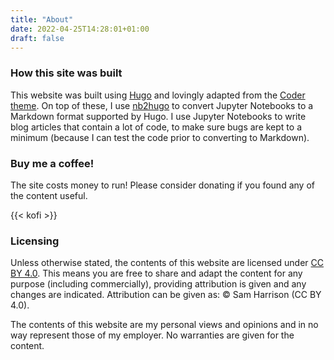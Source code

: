 ```yaml
---
title: "About"
date: 2022-04-25T14:28:01+01:00
draft: false
---
```


### How this site was built

This website was built using [Hugo](https://gohugo.io) and lovingly adapted from the [Coder theme](https://github.com/luizdepra/hugo-coder/). On top of these, I use [nb2hugo](https://github.com/vlunot/nb2hugo) to convert Jupyter Notebooks to a Markdown format supported by Hugo. I use Jupyter Notebooks to write blog articles that contain a lot of code, to make sure bugs are kept to a minimum (because I can test the code prior to converting to Markdown).

### Buy me a coffee!

The site costs money to run! Please consider donating if you found any of the content useful.

{{< kofi >}}

### Licensing

Unless otherwise stated, the contents of this website are licensed under [CC BY 4.0](https://creativecommons.org/licenses/by/4.0/). This means you are free to share and adapt the content for any purpose (including commercially), providing attribution is given and any changes are indicated. Attribution can be given as: © Sam Harrison (CC BY 4.0).

The contents of this website are my personal views and opinions and in no way represent those of my employer. No warranties are given for the content.
